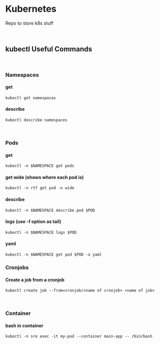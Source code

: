 # Kubernetes
Repo to store k8s stuff
<br />

<br />

## kubectl Useful Commands
<br />

### Namespaces
#### get
```
kubectl get namespaces
```
#### describe
```
kubectl describe namespaces
```
<br />

### Pods
#### get
```
kubectl -n $NAMESPACE get pods
```
#### get wide (shows where each pod is)
```
kubectl -n rtf get pod -o wide
```
#### describe
```
kubectl -n $NAMESPACE describe pod $POD
```
#### logs (use -f option as tail)
```
kubectl -n $NAMESPACE logs $POD
```
#### yaml
```
kubectl -n $NAMESPACE get pod $POD -o yaml
```
### Cronjobs

#### Create a job from a cronjob
```
kubectl create job --from=cronjob/<name of cronjob> <name of job>
```
<br />

### Container
#### bash in container
```
kubectl -n sre exec -it my-pod --container main-app -- /bin/bash
```

